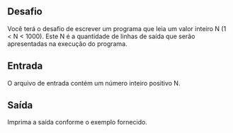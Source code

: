 ## Desafio

Você terá o desafio de escrever um programa que leia um valor inteiro N
(1 < N < 1000). Este N é a quantidade de linhas de saída que serão
apresentadas na execução do programa.

## Entrada

O arquivo de entrada contém um número inteiro positivo N.

## Saída

Imprima a saída conforme o exemplo fornecido. 
